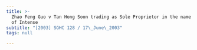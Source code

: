 ```yaml
---
title: >-
  Zhao Feng Guo v Tan Hong Soon trading as Sole Proprietor in the name and style
  of Intense
subtitle: "[2003] SGHC 128 / 17\_June\_2003"
tags: null

---
```


